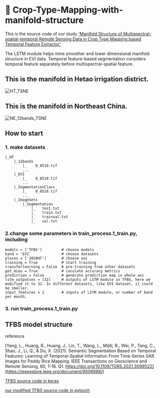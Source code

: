 # 👋 Crop-Type-Mapping-with-manifold-structure
This is the source code of our study ['Manifold Structure of Multispectral-spatial-temporal Remote Sensing Data in Crop Type Mapping based Temporal Feature Extractor'](https://papers.ssrn.com/sol3/papers.cfm?abstract_id=4762397)

The LSTM module helps mine smoother and lower dimensional manifold structure in EVI data. Temporal feature-based segmentation considers temporal feature separately before multispectral-spatial feature.

## This is the manifold in Hetao irrigation district.
![HT_TSNE](https://github.com/Dushuai12138/Crop-Type-Mapping-with-manifold-structure/assets/116633147/eb643eaf-3b83-4749-8b16-934be4d68edc)


## This is the manifold in Northeast China.
![NE_12bands_TSNE](https://github.com/Dushuai12138/Crop-Type-Mapping-with-manifold-structure/assets/116633147/93c9066a-4b34-4c9b-b6fc-e4dd7d3861a8)

## How to start
### 1. make datasets


    |_HT
        |_12bands
            |_    0_8510.tif
            ...
        |_EVI
            |_    0_8510.tif
            ...
        |_SegmentationClass
            |_    0_8510.tif
            ...
        |_ImageSets
            |_Segmentation
                |_   test.txt
                |_   train.txt
                |_   trainval.txt
                |_   val.txt

### 2.change some parameters in train_process.1_train.py, including

    models = ['TFBS']         # choose models
    band = 'EVI'              # choose datasets    
    places = ['2020HT']       # choose aoi
    training = True           # start training
    transferlearning = False  # pre-training from other datasets
    get_miou = True           # caculate accuracy metrics
    prediction = False        # generate prediction map in whole aoi
    lstm_outputses = [32]     # outputs of LSTM module in TFBS, here we modified it to 32. In different datasets, like EVI dataset, it could be smaller.
    input_features = 1        # inputs of LSTM module, or number of band per month.

### 3. run train_process.1_train.py

## TFBS model structure
reference

[Yang, L., Huang, R., Huang, J., Lin, T., Wang, L., Mijiti, R., Wei, P., Tang, C., Shao, J., Li, Q., & Du, X. (2021). Semantic Segmentation Based on Temporal Features: Learning of Temporal–Spatial Information From Time-Series SAR Images for Paddy Rice Mapping. IEEE Transactions on Geoscience and Remote Sensing, 60, 1–16. Q1. https://doi.org/10.1109/TGRS.2021.3099522](https://ieeexplore.ieee.org/document/9506988/)

[TFBS source code in keras](https://github.com/younglimpo/TFBSmodel)

[our modified TFBS source code in pytorch](https://github.com/Dushuai12138/Crop-Type-Mapping-with-manifold-structure/blob/main/nets/TFBS.py)
